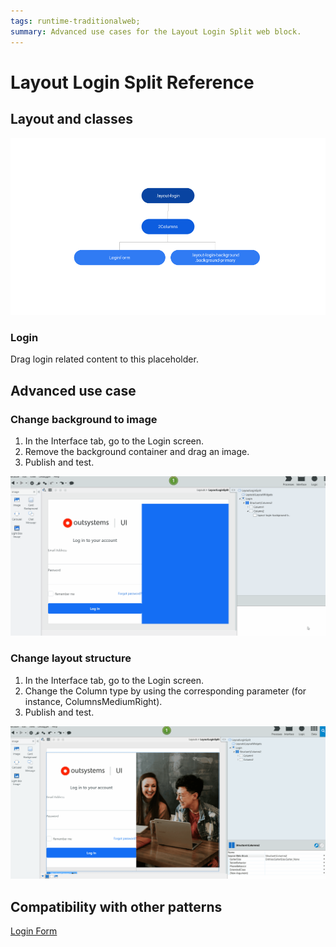 ```yaml
---
tags: runtime-traditionalweb;
summary: Advanced use cases for the Layout Login Split web block.
---
```


# Layout Login Split Reference

## Layout and classes

![](<images/layout-loginsplit-1-diag.png>)

### Login

Drag login related content to this placeholder.

## Advanced use case

### Change background to image

1. In the Interface tab, go to the Login screen.
1. Remove the background container and drag an image.
1. Publish and test.

![](<images/layout-loginsplit-1-ss.gif?width=600>)

### Change layout structure

1. In the Interface tab, go to the Login screen.
1. Change the Column type by using the corresponding parameter (for instance, ColumnsMediumRight).
1. Publish and test.

![](<images/layout-loginsplit-2-ss.gif?width=600>)

## Compatibility with other patterns

[Login Form](loginform.md)
